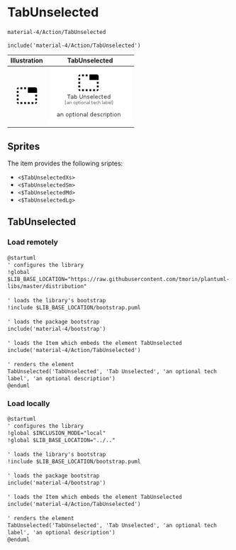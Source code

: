 # TabUnselected


```text
material-4/Action/TabUnselected
```

```text
include('material-4/Action/TabUnselected')
```



| Illustration | TabUnselected |
| :---: | :---: |
| ![illustration for Illustration](../../material-4/Action/TabUnselected.png) | ![illustration for TabUnselected](../../material-4/Action/TabUnselected.Local.png) |



## Sprites
The item provides the following sriptes:

- `<$TabUnselectedXs>`
- `<$TabUnselectedSm>`
- `<$TabUnselectedMd>`
- `<$TabUnselectedLg>`





## TabUnselected

### Load remotely
```plantuml
@startuml
' configures the library
!global $LIB_BASE_LOCATION="https://raw.githubusercontent.com/tmorin/plantuml-libs/master/distribution"

' loads the library's bootstrap
!include $LIB_BASE_LOCATION/bootstrap.puml

' loads the package bootstrap
include('material-4/bootstrap')

' loads the Item which embeds the element TabUnselected
include('material-4/Action/TabUnselected')

' renders the element
TabUnselected('TabUnselected', 'Tab Unselected', 'an optional tech label', 'an optional description')
@enduml
```

### Load locally
```plantuml
@startuml
' configures the library
!global $INCLUSION_MODE="local"
!global $LIB_BASE_LOCATION="../.."

' loads the library's bootstrap
!include $LIB_BASE_LOCATION/bootstrap.puml

' loads the package bootstrap
include('material-4/bootstrap')

' loads the Item which embeds the element TabUnselected
include('material-4/Action/TabUnselected')

' renders the element
TabUnselected('TabUnselected', 'Tab Unselected', 'an optional tech label', 'an optional description')
@enduml
```


